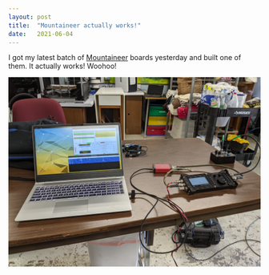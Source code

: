 ```yaml
---
layout: post
title:  "Mountaineer actually works!"
date:   2021-06-04
---
```

I got my latest batch of [Mountaineer](https://github.com/k0swe/mountaineer) boards yesterday and
built one of them. It actually works! Woohoo!

![QRP station including Mountaineer data interface](/assets/2021-06-03-mountaineer.jpg)
